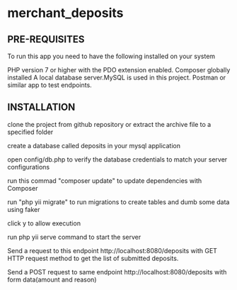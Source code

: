 # merchant_deposits
 
PRE-REQUISITES
------------

To run this app
you need to have the following installed on your system

PHP version 7 or higher with the PDO extension enabled.
Composer globally installed
A local database server.MySQL is used in this project.
Postman or similar app to test endpoints.

INSTALLATION
------------

clone the project from github repository or extract the archive file to a specified folder

create a database called deposits in your mysql application

open config/db.php to verify the database credentials to match your server configurations

run this commad "composer update" to update dependencies with Composer

run "php yii migrate" to run migrations to create tables and dumb some data using faker

click y to allow execution 

run php yii serve command to start the server

Send a request to this endpoint http://localhost:8080/deposits with GET HTTP request method  to get the list of submitted deposits.

Send a POST request to same endpoint http://localhost:8080/deposits with form data(amount and reason)




